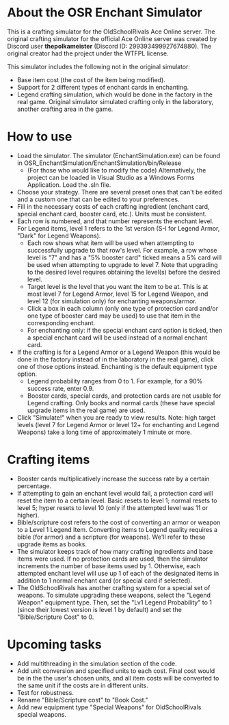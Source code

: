 # About the OSR Enchant Simulator
This is a crafting simulator for the OldSchoolRivals Ace Online server. The original crafting simulator for the official Ace Online server was created by Discord user **thepolkameister** (Discord ID: 299393499927674880). The original creator had the project under the WTFPL license.

This simulator includes the following not in the original simulator:
- Base item cost (the cost of the item being modified).
- Support for 2 different types of enchant cards in enchanting.
- Legend crafting simulation, which would be done in the factory in the real game. Original simulator simulated crafting only in the laboratory, another crafting area in the game.

# How to use
- Load the simulator. The simulator (EnchantSimulation.exe) can be found in OSR_EnchantSimulation/EnchantSimulation/bin/Release
  - (For those who would like to modify the code) Alternatively, the project can be loaded in Visual Studio as a Windows Forms Application. Load the .sln file.
- Choose your strategy. There are several preset ones that can't be edited and a custom one that can be edited to your preferences.
- Fill in the necessary costs of each crafting ingredient (enchant card, special enchant card, booster card, etc.). Units must be consistent.
- Each row is numbered, and that number represents the enchant level. For Legend items, level 1 refers to the 1st version (S-I for Legend Armor, "Dark" for Legend Weapons).
  - Each row shows what item will be used when attempting to successfully upgrade to that row's level. For example, a row whose level is "7" and has a "5% booster card" ticked means a 5% card will be used when attempting to upgrade to level 7. Note that upgrading to the desired level requires obtaining the level(s) before the desired level.
  - Target level is the level that you want the item to be at. This is at most level 7 for Legend Armor, level 15 for Legend Weapon, and level 12 (for simulation only) for enchanting weapons/armor.
  - Click a box in each column (only one type of protection card and/or one type of booster card may be used) to use that item in the corresponding enchant.
  - For enchanting only: if the special enchant card option is ticked, then a special enchant card will be used instead of a normal enchant card.
- If the crafting is for a Legend Armor or a Legend Weapon (this would be done in the factory instead of in the laboratory in the real game), click one of those options instead. Enchanting is the default equipment type option.
  - Legend probability ranges from 0 to 1. For example, for a 90% success rate, enter 0.9.
  - Booster cards, special cards, and protection cards are not usable for Legend crafting. Only books and normal cards (these have special upgrade items in the real game) are used.
- Click "Simulate!" when you are ready to view results. Note: high target levels (level 7 for Legend Armor or level 12+ for enchanting and Legend Weapons) take a long time of approximately 1 minute or more.

# Crafting items
- Booster cards multiplicatively increase the success rate by a certain percentage.
- If attempting to gain an enchant level would fail, a protection card will reset the item to a certain level. Basic resets to level 1; normal resets to level 5; hyper resets to level 10 (only if the attempted level was 11 or higher).
- Bible/scripture cost refers to the cost of converting an armor or weapon to a Level 1 Legend Item. Converting items to Legend quality requires a bible (for armor) and a scripture (for weapons). We'll refer to these upgrade items as books.
- The simulator keeps track of how many crafting ingredients and base items were used. If no protection cards are used, then the simulator increments the number of base items used by 1. Otherwise, each attempted enchant level will use up 1 of each of the designated items in addition to 1 normal enchant card (or special card if selected).
- The OldSchoolRivals has another crafting system for a special set of weapons. To simulate upgrading these weapons, select the "Legend Weapon" equipment type. Then, set the "Lv1 Legend Probability" to 1 (since their lowest version is level 1 by default) and set the "Bible/Scripture Cost" to 0.

# Upcoming tasks
- Add multithreading in the simulation section of the code.
- Add unit conversion and specified units to each cost. Final cost would be in the the user's chosen units, and all item costs will be converted to the same unit if the costs are in different units.
- Test for robustness.
- Rename "Bible/Scripture cost" to "Book Cost."
- Add new equipment type "Special Weapons" for OldSchoolRivals special weapons.


